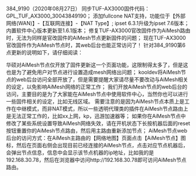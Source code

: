 384_9190（2020年08月27日）
同步TUF-AX3000固件代码：GPL_TUF_AX3000_30043849190；
添加fullcone NAT支持，功能位于【外部网络(WAN)】-【互联网连接】-【NAT Type】;
ipset 6.3.1升级为ipset 7.6版本；
内置软件中心版本更新至1.6.1版本；
修复TUF-AX3000官改固件作为AiMesh路由时，无法为同样是官改固件的AiMesh节点更新固件的问题；
现在TUF-AX3000官改固件作为AiMesh节点时，其web后台也能正常访问了！
针对384_9190第6点更新的说明如下，请仔细阅读：

华硕对AiMesh节点仅开放了固件更新这一个页面功能，这限制得太多了，但是这也是为了避免用户对节点进行设置造成mesh网络出问题；
kooldev将AiMesh节点的web后台访问全部开放了，但是需要提醒大家请尽量不要改动与AiMesh相关的设定，以免影响AiMesh网络的正常工作；
我们开放AiMesh节点的web后台的访问，主要目的是为了大家能在AiMesh节点中使用软件中心，当然你也可以进行一些固件相关的设定，比如无线区域。
需要注意的是因为AiMesh节点本质上是工作在中继模式，而非NAT模式，所以一些透明代理类的插件在AiMesh节点路由上是无法正常工作的，比如xx上网，kp，迅游加速器等；
如果你在AiMesh节点中修改了某些系统设置导致AiMesh网络失效，请在开机状态下长按机器后面的reset按钮重置你的AiMesh节点路由，然后用主路由重新添加节点；
AiMesh节点web后台的访问方式：在AiMesh主路由的【网络地图】页面点击【AiMesh节点】图标，然后在页面右侧会出现目前已经连接的AiMesh节点，点击对应节点机器后，会弹出节点信息，信息中会显示该节点机器的ip地址，比如我的是192.168.30.78，然后在浏览器中访问http://192.168.30.78即可访问AiMesh节点路由。